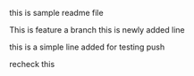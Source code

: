 this is sample readme file

This is feature a branch
this is newly added line

this is a simple line added for testing push

recheck this
